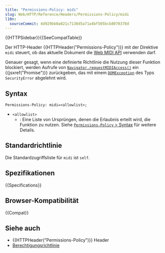 ```yaml
---
title: "Permissions-Policy: midi"
slug: Web/HTTP/Reference/Headers/Permissions-Policy/midi
l10n:
  sourceCommit: 4d929bb0a021c7130d5a71a4bf505bcb8070378d
---
```


{{HTTPSidebar}}{{SeeCompatTable}}

Der HTTP-Header {{HTTPHeader("Permissions-Policy")}} mit der Direktive `midi` steuert, ob das aktuelle Dokument die [Web MIDI API](/de/docs/Web/API/Web_MIDI_API) verwenden darf.

Genauer gesagt, wenn eine definierte Richtlinie die Nutzung dieser Funktion blockiert, werden Aufrufe von [`Navigator.requestMIDIAccess()`](/de/docs/Web/API/Navigator/requestMIDIAccess) ein {{jsxref("Promise")}} zurückgeben, das mit einem [`DOMException`](/de/docs/Web/API/DOMException) des Typs `SecurityError` abgelehnt wird.

## Syntax

```http
Permissions-Policy: midi=<allowlist>;
```

- `<allowlist>`
  - : Eine Liste von Ursprüngen, denen die Erlaubnis erteilt wird, die Funktion zu nutzen. Siehe [`Permissions-Policy` > Syntax](/de/docs/Web/HTTP/Reference/Headers/Permissions-Policy#syntax) für weitere Details.

## Standardrichtlinie

Die Standardzugriffsliste für `midi` ist `self`.

## Spezifikationen

{{Specifications}}

## Browser-Kompatibilität

{{Compat}}

## Siehe auch

- {{HTTPHeader("Permissions-Policy")}} Header
- [Berechtigungsrichtlinie](/de/docs/Web/HTTP/Guides/Permissions_Policy)
